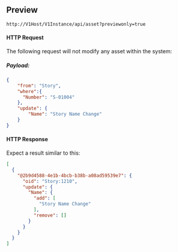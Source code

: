 ## Preview

`http://V1Host/V1Instance/api/asset?previewonly=true`

#### HTTP Request

The following request will not modify any asset within the system:

##### Payload:
```json
{
    "from": "Story",
    "where":{
      "Number": "S-01004"
    },
    "update": {
        "Name": "Story Name Change"
    }
}
```

#### HTTP Response

Expect a result similar to this:

```json
[
  {
    "@2b9d4588-4e1b-4bcb-b38b-a08ad59539e7": {
      "oid": "Story:1210",
      "update": {
        "Name": {
          "add": [
            "Story Name Change"
          ],
          "remove": []
        }
      }
    }
  }
]
```

